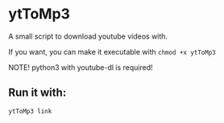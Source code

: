 # ytToMp3
A small script to download youtube videos with.

If you want, you can make it executable with ```chmod +x ytToMp3```

NOTE! python3 with youtube-dl is required!

## Run it with:
```
ytToMp3 link
```

